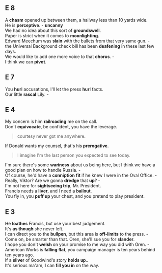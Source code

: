 
## E 8  
A **chasm** opened up between them, a hallway less than 10 yards wide.  
He is **perceptive**. - **uncanny**  
We had no idea about this sort of **groundswell**.  
Paper is strict when it comes to **moonlighting**.  
Edward Meechum was **slain** with the bullets from that very same gun. -  
the Universal Background check bill has been **deafening** in these last few days.  
We would like to add one more voice to that **chorus**. -  
I think we can **pivot**.  

## E 7  
You **hurl** accusations, I'll let the press **hurl** facts.  
Our little **rascal** Lily. -  

## E 4  
My concern is him **railroading** me on the call.  
Don't **equivocate**, be confident, you have the leverage.  
> courtesy never got me anywhere.  

If Donald wants my counsel, that's his **prerogative**.  
> I imagine I'm the last person you expected to see today.  

I'm sure there's some **wariness** about us being here, but I think we have a good plan on how to handle Russia. -    
Of course, he'd have a **conniption** **fit** if he knew I were in the Oval Office. -  
Really, Viktor? Are we gonna **dredge** that **up**? -  
I'm not here for **sightseeing trip**, Mr. President.  
Francis needs a **liver**, and I need a **bailout**.  
You fly in, you **puff up** your chest, and you pretend to play president.  

## E 3  
He **loathes** Francis, but use your best judgement.  
It's **as though** she never left.  
I can direct you to the **bullpen**, but this area is **off-limits** to the press. -  
Come on, be smarter than that. Oren, she'll sue you for **slander**.  
I hope you don't **welsh** on your promise to me way you did with Oren. -  
American Works is **falling flat**, you campaign manager is ten years behind ten years ago.  
If a **sliver** of Goodwind's story **holds up**..  
It's serious ma'am, I can **fill you in** on the way.  


